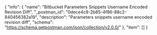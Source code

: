 {
  "info": {
    "name": "Bitbucket Parameters Snippets Username Encoded  Revision Diff",
    "_postman_id": "0dece4c8-2b85-4f86-88c2-840456382a19",
    "description": "Parameters snippets username encoded  revision diff",
    "schema": "https://schema.getpostman.com/json/collection/v2.0.0/"
  },
  "item": []
}